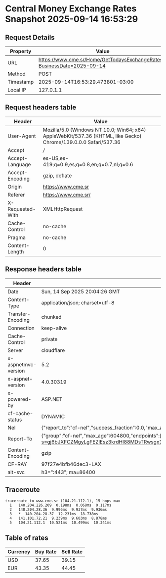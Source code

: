 # Central Money Exchange Rates Snapshot 2025-09-14 16:53:29
## Request Details

| Property | Value |
|----------|-------|
| URL | https://www.cme.sr/Home/GetTodaysExchangeRates/?BusinessDate=2025-09-14 |
| Method | POST |
| Timestamp | 2025-09-14T16:53:29.473801-03:00 |
| Local IP | 127.0.1.1 |
    
## Request headers table

| Header | Value |
|--------|-------|
| User-Agent | Mozilla/5.0 (Windows NT 10.0; Win64; x64) AppleWebKit/537.36 (KHTML, like Gecko) Chrome/139.0.0.0 Safari/537.36 |
| Accept | */* |
| Accept-Language | es-US,es-419;q=0.9,es;q=0.8,en;q=0.7,nl;q=0.6 |
| Accept-Encoding | gzip, deflate |
| Origin | https://www.cme.sr |
| Referer | https://www.cme.sr/ |
| X-Requested-With | XMLHttpRequest |
| Cache-Control | no-cache |
| Pragma | no-cache |
| Content-Length | 0 |

    
## Response headers table
| Header | Value |
|--------|-------|
| Date | Sun, 14 Sep 2025 20:04:26 GMT |
| Content-Type | application/json; charset=utf-8 |
| Transfer-Encoding | chunked |
| Connection | keep-alive |
| Cache-Control | private |
| Server | cloudflare |
| x-aspnetmvc-version | 5.2 |
| x-aspnet-version | 4.0.30319 |
| x-powered-by | ASP.NET |
| cf-cache-status | DYNAMIC |
| Nel | {"report_to":"cf-nel","success_fraction":0.0,"max_age":604800} |
| Report-To | {"group":"cf-nel","max_age":604800,"endpoints":[{"url":"https://a.nel.cloudflare.com/report/v4?s=gj6bJXFCZMgyLgFEZlEsz3krdHI88MDsTRwsgx1Z9gxpkXn2YuhLSWlftn3qt4BWfsijMQ4%2FuWI0SpgpbaLYtuVDzCZ2eGcdkIA%3D"}]} |
| Content-Encoding | gzip |
| CF-RAY | 97f27e4bfb46dec3-LAX |
| alt-svc | h3=":443"; ma=86400 |

## Traceroute 

```
traceroute to www.cme.sr (104.21.112.1), 15 hops max
  1   140.204.226.209  0.198ms  0.068ms  0.117ms 
  2   140.204.28.36  9.996ms  9.937ms  9.936ms 
  3   *  140.204.28.37  12.231ms  18.738ms 
  4   141.101.72.21  9.239ms  9.603ms  8.878ms 
  5   104.21.112.1  10.521ms  10.499ms  10.341ms 

```


## Table of rates

| Currency | Buy Rate | Sell Rate |
|----------|----------|-----------|
| USD | 37.65 | 39.15 |
| EUR | 43.35 | 44.45 |
